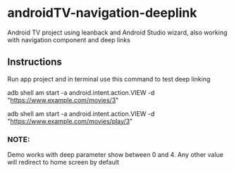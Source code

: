 # androidTV-navigation-deeplink

Android TV project using leanback and Android Studio wizard, also working with navigation component and deep links

## Instructions

Run app project and in terminal use this command to test deep linking

adb shell am start -a android.intent.action.VIEW -d "https://www.example.com/movies/3"

adb shell am start -a android.intent.action.VIEW -d "https://www.example.com/movies/play/3"

### NOTE:

Demo works with deep parameter show between 0 and 4. Any other value will redirect to home screen by default
